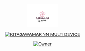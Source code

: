 <p align="center">
<img src="https://raw.githubusercontent.com/rakarmp/Sakura-MD/master/gambar/sakura.jpg" alt="Sakura-MD" width="100"/>

</p>
<p align="center">
<a href="#"><img title="KITAGAWAMARINN MULTI DEVICE" src="https://img.shields.io/badge/Sakura-MD-green?colorA=%23ff0000&colorB=%23017e40&style=for-the-badge"></a>
</p>
<p align="center">
<a href="https://github.com/rakarmp/Sakura-MD"><img title="Owner" src="https://img.shields.io/badge/Recode-Rakarmp-red.svg?style=for-the-badge&logo=github"></a>
</p>
</div>
